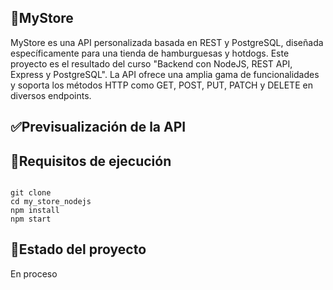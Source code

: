 ## 💜MyStore
MyStore es una API personalizada basada en REST y PostgreSQL, diseñada específicamente para una tienda de hamburguesas y hotdogs. Este proyecto es el resultado del curso "Backend con NodeJS, REST API, Express y PostgreSQL". La API ofrece una amplia gama de funcionalidades y soporta los métodos HTTP como GET, POST, PUT, PATCH y DELETE en diversos endpoints.

## ✅Previsualización de la API



## 📙Requisitos de ejecución

<code>
git clone
cd my_store_nodejs
npm install
npm start
</code>

## 📌Estado del proyecto

En proceso
